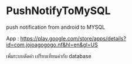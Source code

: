 # PushNotifyToMySQL
push notification from android to MYSQL

App : https://play.google.com/store/apps/details?id=com.jojoagogogo.nf&hl=en&gl=US

เพิ่มระบบตัดคำ เปรียบเทียนค่ากับ database
